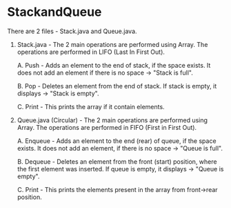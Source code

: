 # StackandQueue

There are 2 files - Stack.java and Queue.java.

1. Stack.java - The 2 main operations are performed using Array. The operations are performed in LIFO (Last In First Out).

    A. Push - Adds an element to the end of stack, if the space exists. It does not add an element if there is no space -> "Stack is full".
    
    B. Pop - Deletes an element from the end of stack. If stack is empty, it displays -> "Stack is empty".
    
    C. Print - This prints the array if it contain elements.
    
2. Queue.java (Circular) - The 2 main operations are performed using Array. The operations are performed in FIFO (First in First Out).

    A. Enqueue - Adds an element to the end (rear) of queue, if the space exists. It does not add an element, if there is no space -> "Queue is full".
    
    B. Dequeue - Deletes an element from the front (start) position, where the first element was inserted. If queue is empty, it displays -> "Queue is empty".
    
    C. Print - This prints the elements present in the array from front->rear position.

